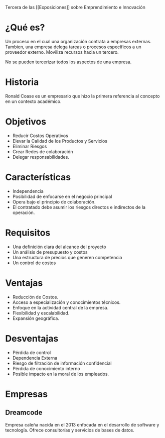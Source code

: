 Tercera de las [[Exposiciones]] sobre Emprendimiento e Innovación
# ¿Qué es?
Un proceso en el cual una organización contrata a empresas externas. Tambien, una empresa delega tareas o procesos específicos a un proveedor externo.
Moviliza recursos hacia un tercero.

No se pueden tercerizar todos los aspectos de una empresa. 
# Historia
Ronald Coase es un empresario que hizo la primera referencia al concepto en un contexto académico.
# Objetivos
- Reducir Costos Operativos
- Elevar la Calidad de los Productos y Servicios
- Eliminar Riesgos
- Crear Redes de colaboración
- Delegar responsabilidades.
# Características
- Independencia
- Posibilidad de enfocarse en el negocio principal
- Opera bajo el principio de colaboración.
- El contratado debe asumir los riesgos directos e indirectos de la operación.
# Requisitos
- Una definición clara del alcance del proyecto
- Un análisis de presupuesto y costos
- Una estructura de precios que generen competencia
- Un control de costos
# Ventajas
- Reducción de Costos.
- Acceso a especialización y conocimientos técnicos.
- Enfoque en la actividad central de la empresa.
- Flexibilidad y escalabilidad.
- Expansión geográfica.
# Desventajas
- Pérdida de control
- Dependencia Externa
- Riesgo de filtración de información confidencial
- Pérdida de conocimiento interno
- Posible impacto en la moral de los empleados.

# Empresas
## Dreamcode
Empresa caleña nacida en el 2013 enfocada en el desarrollo de software y tecnología. Ofrece consultorías y servicios de bases de datos.
